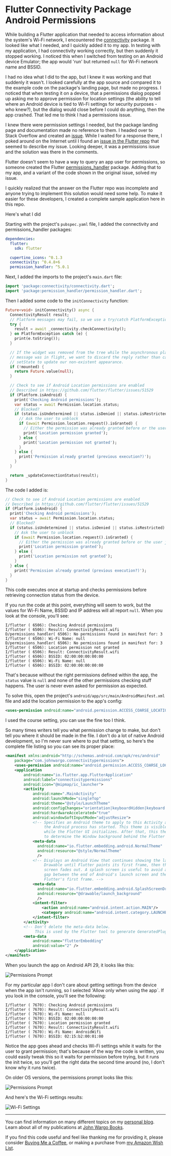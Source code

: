# Flutter Connectivity Package Android Permissions

While building a Flutter application that needed to access information about the system's Wi-Fi network, I encountered the [connectivity](https://pub.dev/packages/connectivity) package. It looked like what I needed, and I quickly added it to my app. In testing with my application, I had connectivity working correctly, but then suddenly it stopped working. I noticed this when I switched from testing on an Android device Emulator; the app would 'run' but returned `null` for Wi-Fi network name and BSSID.

I had no idea what I did to the app, but I knew it was working and that suddenly it wasn't. I looked carefully at the app source and compared it to the example code on the package's landing page, but made no progress. I noticed that when testing it on a device, that a permissions dialog popped up asking me to approve permission for location settings (the ability to tell where an Android device is tied to Wi-Fi settings for security purposes - who knew?), but the dialog would close before I could do anything, then the app crashed. That led me to think I had a permissions issue.

I knew there were permission settings I needed, but the package landing page and documentation made no reference to them. I headed over to Stack Overflow and created an [issue](https://stackoverflow.com/questions/62378654/flutter-connectivity-package-android-permissions). While I waited for a response there, I poked around on the Internet until I found an [issue in the Flutter repo](https://github.com/flutter/flutter/issues/51529) that seemed to describe my issue. Looking deeper, it was a permissions issue and the solution was there in the comments.

Flutter doesn't seem to have a way to query an app user for permissions, so someone created the Flutter [permissions_handler](https://pub.dev/packages/permission_handler) package. Adding that to my app, and a variant of the code shown in the original issue, solved my issue.

I quickly realized that the answer on the Flutter repo was incomplete and anyone trying to implement this solution would need some help. To make it easier for these developers, I created a complete sample application here in this repo.

Here's what I did

Starting with the project's `pubspec.yaml` file, I added the connectivity and permissions_handler packages:

```yml
dependencies:
  flutter:
    sdk: flutter

  cupertino_icons: ^0.1.3
  connectivity: ^0.4.8+6  
  permission_handler: ^5.0.1
```

Next, I added the imports to the project's `main.dart` file:

```dart
import 'package:connectivity/connectivity.dart';
import 'package:permission_handler/permission_handler.dart';
```

Then I added some code to the `initConnectivity` function:

```dart
Future<void> initConnectivity() async {
  ConnectivityResult result;
  // Platform messages may fail, so we use a try/catch PlatformException.
  try {
    result = await _connectivity.checkConnectivity();
  } on PlatformException catch (e) {
    print(e.toString());
  }

  // If the widget was removed from the tree while the asynchronous platform
  // message was in flight, we want to discard the reply rather than calling
  // setState to update our non-existent appearance.
  if (!mounted) {
    return Future.value(null);
  }

  // Check to see if Android Location permissions are enabled
  // Described in https://github.com/flutter/flutter/issues/51529
  if (Platform.isAndroid) {
    print('Checking Android permissions');
    var status = await Permission.location.status;
    // Blocked?
    if (status.isUndetermined || status.isDenied || status.isRestricted) {
      // Ask the user to unblock
      if (await Permission.location.request().isGranted) {
        // Either the permission was already granted before or the user just granted it.
        print('Location permission granted');
      } else {
        print('Location permission not granted');
      }
    } else {
      print('Permission already granted (previous execution?)');
    }
  }

  return _updateConnectionStatus(result);
}
```

The code I added is:

```dart
// Check to see if Android Location permissions are enabled
// Described in https://github.com/flutter/flutter/issues/51529
if (Platform.isAndroid) {
  print('Checking Android permissions');
  var status = await Permission.location.status;
  // Blocked?
  if (status.isUndetermined || status.isDenied || status.isRestricted) {
    // Ask the user to unblock
    if (await Permission.location.request().isGranted) {
      // Either the permission was already granted before or the user just granted it.
      print('Location permission granted');
    } else {
      print('Location permission not granted');
    }
  } else {
    print('Permission already granted (previous execution?)');
  }
}
```

This code executes once at startup and checks permissions before retrieving connection status from the device.

If you run the code at this point, everything will seem to work, but the values for Wi-Fi Name, BSSID and IP address will all report `null`. When you look at the console, you'll see:

```text
I/flutter ( 6506): Checking Android permissions
I/flutter ( 6506): Result: ConnectivityResult.wifi
D/permissions_handler( 6506): No permissions found in manifest for: 3
I/flutter ( 6506): Wi-Fi Name: null
D/permissions_handler( 6506): No permissions found in manifest for: 3
I/flutter ( 6506): Location permission not granted
I/flutter ( 6506): Result: ConnectivityResult.wifi
I/flutter ( 6506): BSSID: 02:00:00:00:00:00
I/flutter ( 6506): Wi-Fi Name: null
I/flutter ( 6506): BSSID: 02:00:00:00:00:00
```

That's because without the right permissions defined within the app, the `status` value is `null` and none of the other permissions checking stuff happens. The user is never even asked for permission as expected.

To solve this, open the project's `android/app/src/main/AndroidManifest.xml` file and add the location permission to the app's config:

```xml
<uses-permission android:name="android.permission.ACCESS_COARSE_LOCATION" />
```

I used the course setting, you can use the fine too I think.

So many times writers tell you what permission change to make, but don't tell you where it should be made in the file. I don't do a lot of native Android development, so I'm never sure where to put that setting, so here's the complete file listing so you can see its proper place:

```xml
<manifest xmlns:android="http://schemas.android.com/apk/res/android"
    package="com.johnwargo.connectivitypermissions">
    <uses-permission android:name="android.permission.ACCESS_COARSE_LOCATION" />
    <application
        android:name="io.flutter.app.FlutterApplication"
        android:label="connectivitypermissions"
        android:icon="@mipmap/ic_launcher">
        <activity
            android:name=".MainActivity"
            android:launchMode="singleTop"
            android:theme="@style/LaunchTheme"
            android:configChanges="orientation|keyboardHidden|keyboard|screenSize|smallestScreenSize|locale|layoutDirection|fontScale|screenLayout|density|uiMode"
            android:hardwareAccelerated="true"
            android:windowSoftInputMode="adjustResize">
            <!-- Specifies an Android theme to apply to this Activity as soon as
                 the Android process has started. This theme is visible to the user
                 while the Flutter UI initializes. After that, this theme continues
                 to determine the Window background behind the Flutter UI. -->
            <meta-data
              android:name="io.flutter.embedding.android.NormalTheme"
              android:resource="@style/NormalTheme"
              />
            <!-- Displays an Android View that continues showing the launch screen
                 Drawable until Flutter paints its first frame, then this splash
                 screen fades out. A splash screen is useful to avoid any visual
                 gap between the end of Android's launch screen and the painting of
                 Flutter's first frame. -->
            <meta-data
              android:name="io.flutter.embedding.android.SplashScreenDrawable"
              android:resource="@drawable/launch_background"
              />
            <intent-filter>
                <action android:name="android.intent.action.MAIN"/>
                <category android:name="android.intent.category.LAUNCHER"/>
            </intent-filter>
        </activity>
        <!-- Don't delete the meta-data below.
             This is used by the Flutter tool to generate GeneratedPluginRegistrant.java -->
        <meta-data
            android:name="flutterEmbedding"
            android:value="2" />
    </application>
</manifest>
```
When you launch the app on Android API 29, it looks like this:

![Permissions Prompt](images/permission-prompt-1.png)

For my particular app I don't care about getting settings from the device when the app isn't running, so I selected 'Allow only when using the app`. If you look in the console, you'll see the following:

```text
I/flutter ( 7670): Checking Android permissions
I/flutter ( 7670): Result: ConnectivityResult.wifi
I/flutter ( 7670): Wi-Fi Name: null
I/flutter ( 7670): BSSID: 02:00:00:00:00:00
I/flutter ( 7670): Location permission granted
I/flutter ( 7670): Result: ConnectivityResult.wifi
I/flutter ( 7670): Wi-Fi Name: AndroidWifi
I/flutter ( 7670): BSSID: 02:15:b2:00:01:00
```

Notice the app goes ahead and checks Wi-Fi settings while it waits for the user to grant permission; that's because of the way the code is written, you could easily tweak this so it waits for permission before trying, but it runs the init twice, so you'll get the right data the second time around (no, I don't know why it runs twice).

On older OS versions, the permissions prompt looks like this:

![Permissions Prompt](images/permission-prompt-2.png)

And here's the Wi-Fi settings results:

![Wi-Fi Settings](images/wi-fi-settings.png)

***

You can find information on many different topics on my [personal blog](http://www.johnwargo.com). Learn about all of my publications at [John Wargo Books](http://www.johnwargobooks.com).

If you find this code useful and feel like thanking me for providing it, please consider <a href="https://www.buymeacoffee.com/johnwargo" target="_blank">Buying Me a Coffee</a>, or making a purchase from [my Amazon Wish List](https://amzn.com/w/1WI6AAUKPT5P9).
